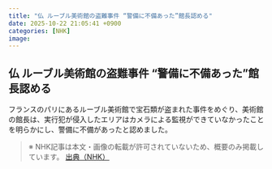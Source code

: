 ```yaml
---
title: "仏 ルーブル美術館の盗難事件 “警備に不備あった”館長認める"
date: 2025-10-22 21:05:41 +0900
categories: [NHK]
image: 
---
```

## 仏 ルーブル美術館の盗難事件 “警備に不備あった”館長認める

フランスのパリにあるルーブル美術館で宝石類が盗まれた事件をめぐり、美術館の館長は、実行犯が侵入したエリアはカメラによる監視ができていなかったことを明らかにし、警備に不備があったと認めました。

> ※ NHK記事は本文・画像の転載が許可されていないため、概要のみ掲載しています。
[出典（NHK）](http://www3.nhk.or.jp/news/html/20251023/k10014956491000.html)

